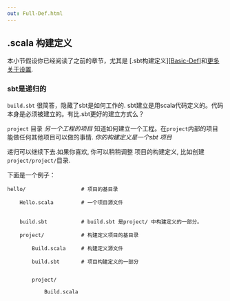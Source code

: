 ```yaml
---
out: Full-Def.html
---
```


  [Basic-Def]: Basic-Def.html
  [More-About-Settings]: More-About-Settings.html
  [Using-Plugins]: Using-Plugins.html

.scala 构建定义
-----------------------

本小节假设你已经阅读了之前的章节，尤其是 [.sbt构建定义][[Basic-Def]]和[更多关于设置][More-About-Settings].

### sbt是递归的

`build.sbt` 很简答，隐藏了sbt是如何工作的. sbt建立是用scala代码定义的。代码本身是必须被建立的。有比.sbt更好的建立方式么？



`project` 目录 *另一个工程的项目* 知道如何建立一个工程。在`project`内部的项目能做任何其他项目可以做的事情. *你的构建定义是一个sbt 项目*

递归可以继续下去.如果你喜欢, 你可以稍稍调整
项目的构建定义, 比如创建
`project/project/`目录.

下面是一个例子：
```
hello/                  # 项目的基目录

    Hello.scala         # 一个项目源文件


    build.sbt           # build.sbt 是project/ 中构建定义的一部分。

    project/            # 构建定义项目的基目录

        Build.scala     # 构建定义源文件

        build.sbt       # 项目构建定义的一部分


        project/        

            Build.scala 
```


